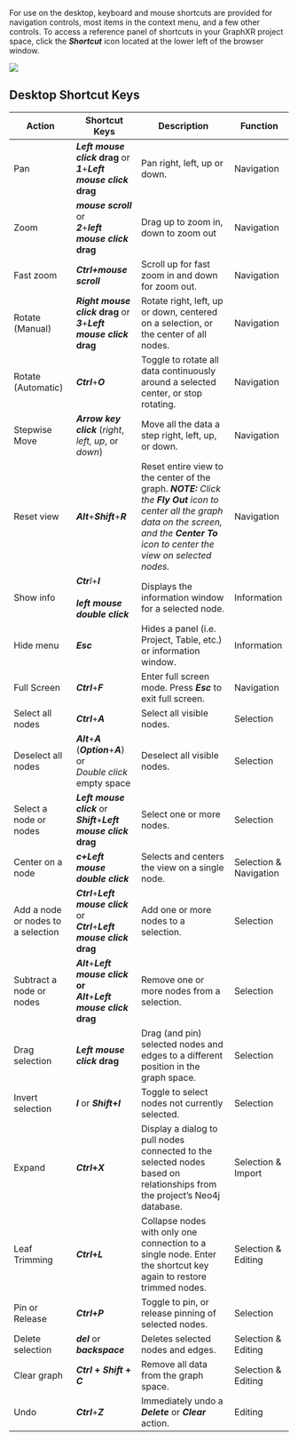 For use on the desktop, keyboard and mouse shortcuts are provided for navigation controls, most items in the context menu, and a few other controls. To access a reference panel of shortcuts in your GraphXR project space, click the _**Shortcut**_ icon located at the lower left of the browser window.

![](/04_08_01_ShortcutKey.png)

## Desktop Shortcut Keys

| **Action** | **Shortcut Keys** | **Description** | **Function** |
| --- | --- | --- | --- |
| Pan | _**Left mouse click**_ **drag** or  <br>_**1**_+_**Left mouse click**_ **drag** | Pan right, left, up or down. | Navigation |
| Zoom | _**mouse scroll**_ or  <br>_**2**_+_**left mouse click**_ **drag** | Drag up to zoom in, down to zoom out | Navigation |
| Fast zoom | _**Ctrl+mouse scroll**_ | Scroll up for fast zoom in and down for zoom out. | Navigation |
| Rotate (Manual) | _**Right mouse click**_ **drag** or  <br>_**3**_+_**Left mouse click**_ **drag** | Rotate right, left, up or down, centered on a selection, or the center of all nodes. | Navigation |
| Rotate (Automatic) | _**Ctrl**_+_**O**_ | Toggle to rotate all data continuously around a selected center, or stop rotating. | Navigation |
| Stepwise Move | _**Arrow key click**_ (_right_, _left, up_, or _down_) | Move all the data a step right, left, up, or down. | Navigation |
| Reset view | _**Alt**_+_**Shift**_+_**R**_ | Reset entire view to the center of the graph. _**NOTE:** Click the **Fly Out** icon to center all the graph data on the screen, and the **Center To** icon to center the view on selected nodes._ | Navigation |
| Show info | _**Ctr**l_+_**I**_<br><br>_**left mouse double click**_ | Displays the information window for a selected node. | Information |
| Hide menu | _**Esc**_ | Hides a panel (i.e. Project, Table, etc.) or information window. | Information |
| Full Screen | _**Ctrl**_+_**F**_ | Enter full screen mode. Press _**Esc**_ to exit full screen. | Navigation |
| Select all nodes | _**Ctrl**_+_**A**_ | Select all visible nodes. | Selection |
| Deselect all nodes | _**Alt**_+_**A**_ (_**Option**_+_**A**_) or  <br>_Double click_ empty space | Deselect all visible nodes. | Selection |
| Select a node or nodes | _**Left mouse click**_ or  <br>_**Shift**_+_**Left mouse click**_ **drag** | Select one or more nodes. | Selection |
| Center on a node | _**c+Left mouse double click**_ | Selects and centers the view on a single node. | Selection & Navigation |
| Add a node or nodes to a selection | _**Ctrl**_+_**Left mouse click**_ or  <br>_**Ctrl**_+_**Left mouse click**_ **drag** | Add one or more nodes to a selection. | Selection |
| Subtract a node or nodes | _**Alt**_+_**Left mouse click**_ **or**  <br>_**Alt**_+_**Left mouse click**_ **drag** | Remove one or more nodes from a selection. | Selection |
| Drag selection | _**Left mouse click**_ **drag** | Drag (and pin) selected nodes and edges to a different position in the graph space. | Selection |
| Invert selection | _**I**_ or _**Shift**_**+**_**I**_ | Toggle to select nodes not currently selected. | Selection |
| Expand | _**Ctrl**_**+**_**X**_ | Display a dialog to pull nodes connected to the selected nodes based on relationships from the project’s Neo4j database. | Selection & Import |
| Leaf Trimming | _**Ctrl**_**+**_**L**_ | Collapse nodes with only one connection to a single node. Enter the shortcut key again to restore trimmed nodes. | Selection & Editing |
| Pin or Release | _**Ctrl**_**+**_**P**_ | Toggle to pin, or release pinning of selected nodes. | Selection |
| Delete selection | _**del**_ or _**backspace**_ | Deletes selected nodes and edges. | Selection & Editing |
| Clear graph | _**Ctrl**_ **+** _**Shift**_ **+** _**C**_ | Remove all data from the graph space. | Selection & Editing |
| Undo | _**Ctrl**_+_**Z**_ | Immediately undo a _**Delete**_ or _**Clear**_ action. | Editing |